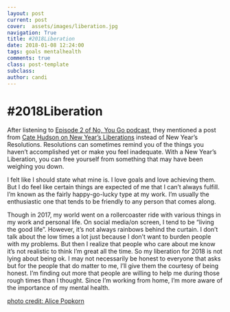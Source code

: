 ```yaml
---
layout: post
current: post
cover:  assets/images/liberation.jpg
navigation: True
title: #2018Liberation
date: 2018-01-08 12:24:00
tags: goals mentalhealth
comments: true
class: post-template
subclass: 
author: candi
---
```


# #2018Liberation
After listening to [Episode 2 of No, You Go podcast](http://www.noyougoshow.com/podcast/ep-2/), they mentioned a post from [Cate Hudson on New Year’s Liberations](https://medium.com/@catehstn/the-2018liberation-list-4e229bdbb919) instead of New Year’s Resolutions. Resolutions can sometimes remind you of the things you haven’t accomplished yet or make you feel inadequate. With a New Year’s Liberation, you can free yourself from something that may have been weighing you down. 

I felt like I should state what mine is. I love goals and love achieving them. But I do feel like certain things are expected of me that I can’t always fulfill. I’m known as the fairly happy-go-lucky type at my work. I’m usually the enthusiastic one that tends to be friendly to any person that comes along. 

Though in 2017, my world went on a rollercoaster ride with various things in my work and personal life. On social media/on screen, I tend to be “living the good life”. However, it’s not always rainbows behind the curtain. I don’t talk about the low times a lot just because I don’t want to burden people with my problems. But then I realize that people who care about me know it’s not realistic to think I’m great all the time. So my liberation for 2018 is not lying about being ok. I may not necessarily be honest to everyone that asks but for the people that do matter to me, I’ll give them the courtesy of being honest. I’m finding out more that people are willing to help me during those rough times than I thought. Since I’m working from home, I’m more aware of the importance of my mental health.

[photo credit: Alice Popkorn](https://www.flickr.com/photos/alicepopkorn/6032916957/in/photolist-ac7h2B-8cKNvz-5EHzAT-jEyBZx-21onj8F-8PK4Z4-UC8gNd-DGYMb1-jXtmHu-dXMXE-GJxf6d-8vuTs4-SkVk7F-84c1uP-7eW9Ty-S1p2mW-kdU15e-4R2cog-8hcGEb-beRRT6-9ppdQf-6fS9GK-pfULWP-qqPxHG-W3MuWz-ER2oP-VEamRQ-Wk11bP-6iBSny-qCD1AU-8H6je3-V1RAwX-V1SdBn-o1VGt8-XGw1zo-2aoZE8-qXsmV8-pxL8S5-hQek5Y-WuLG93-amMBWJ-VFuYjK-ds7a2-TeoUzW-nVvmjA-WUf8kS-GbjNzh-4vXFsD-XLAAin-XGw4mA)
